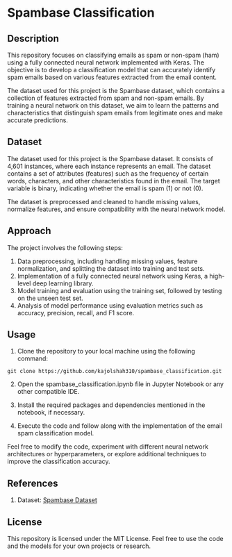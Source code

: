 # Spambase Classification

## Description
This repository focuses on classifying emails as spam or non-spam (ham) using a fully connected neural network implemented with Keras. The objective is to develop a classification model that can accurately identify spam emails based on various features extracted from the email content.

The dataset used for this project is the Spambase dataset, which contains a collection of features extracted from spam and non-spam emails. By training a neural network on this dataset, we aim to learn the patterns and characteristics that distinguish spam emails from legitimate ones and make accurate predictions.

## Dataset
The dataset used for this project is the Spambase dataset. It consists of 4,601 instances, where each instance represents an email. The dataset contains a set of attributes (features) such as the frequency of certain words, characters, and other characteristics found in the email. The target variable is binary, indicating whether the email is spam (1) or not (0).

The dataset is preprocessed and cleaned to handle missing values, normalize features, and ensure compatibility with the neural network model.

## Approach
The project involves the following steps:
1. Data preprocessing, including handling missing values, feature normalization, and splitting the dataset into training and test sets.
2. Implementation of a fully connected neural network using Keras, a high-level deep learning library.
3. Model training and evaluation using the training set, followed by testing on the unseen test set.
4. Analysis of model performance using evaluation metrics such as accuracy, precision, recall, and F1 score.

## Usage
1) Clone the repository to your local machine using the following command:
```
git clone https://github.com/kajolshah310/spambase_classification.git
```
2) Open the spambase_classification.ipynb file in Jupyter Notebook or any other compatible IDE.

3) Install the required packages and dependencies mentioned in the notebook, if necessary.

4) Execute the code and follow along with the implementation of the email spam classification model.

Feel free to modify the code, experiment with different neural network architectures or hyperparameters, or explore additional techniques to improve the classification accuracy.

## References
1) Dataset: [Spambase Dataset](https://archive.ics.uci.edu/ml/machine-learning-databases/spambase/spambase.data)

## License
This repository is licensed under the MIT License. Feel free to use the code and the models for your own projects or research.

